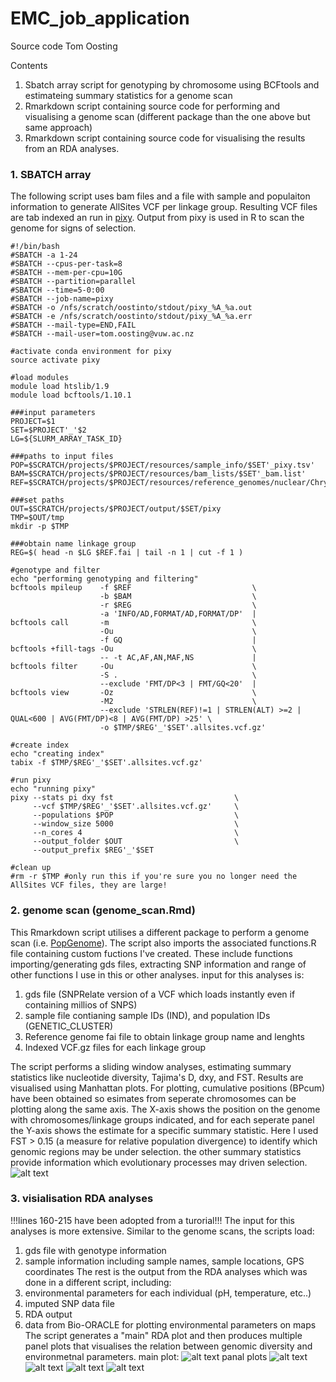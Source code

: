 # EMC_job_application
Source code Tom Oosting

Contents
1. Sbatch array script for genotyping by chromosome using BCFtools and estimateing summary statistics for a genome scan
2. Rmarkdown script containing source code for performing and visualising a genome scan (different package than the one above but same approach)
3. Rmarkdown script containing source code for visualising the results from an RDA analyses.

### 1. SBATCH array
The following script uses bam files and a file with sample and populaiton information to generate AllSites VCF per linkage group.
Resulting VCF files are tab indexed an run in [pixy](https://pixy.readthedocs.io/en/latest/index.html).
Output from pixy is used in R to scan the genome for signs of selection.
```
#!/bin/bash
#SBATCH -a 1-24
#SBATCH --cpus-per-task=8
#SBATCH --mem-per-cpu=10G
#SBATCH --partition=parallel
#SBATCH --time=5-0:00
#SBATCH --job-name=pixy
#SBATCH -o /nfs/scratch/oostinto/stdout/pixy_%A_%a.out
#SBATCH -e /nfs/scratch/oostinto/stdout/pixy_%A_%a.err
#SBATCH --mail-type=END,FAIL
#SBATCH --mail-user=tom.oosting@vuw.ac.nz

#activate conda environment for pixy
source activate pixy  

#load modules
module load htslib/1.9
module load bcftools/1.10.1

###input parameters
PROJECT=$1
SET=$PROJECT'_'$2
LG=${SLURM_ARRAY_TASK_ID}

###paths to input files
POP=$SCRATCH/projects/$PROJECT/resources/sample_info/$SET'_pixy.tsv'
BAM=$SCRATCH/projects/$PROJECT/resources/bam_lists/$SET'_bam.list'
REF=$SCRATCH/projects/$PROJECT/resources/reference_genomes/nuclear/Chrysophrys_auratus.v.1.0.all.assembly.units.fasta

###set paths
OUT=$SCRATCH/projects/$PROJECT/output/$SET/pixy
TMP=$OUT/tmp
mkdir -p $TMP

###obtain name linkage group
REG=$( head -n $LG $REF.fai | tail -n 1 | cut -f 1 )

#genotype and filter
echo "performing genotyping and filtering"
bcftools mpileup    -f $REF                           \
                    -b $BAM                           \
                    -r $REG                           \
                    -a 'INFO/AD,FORMAT/AD,FORMAT/DP'  |
bcftools call       -m                                \
                    -Ou                               \
                    -f GQ                             |	 
bcftools +fill-tags -Ou                               \
                    -- -t AC,AF,AN,MAF,NS             |
bcftools filter     -Ou                               \
                    -S .                              \
                    --exclude 'FMT/DP<3 | FMT/GQ<20'  |
bcftools view       -Oz                               \
                    -M2                               \
                    --exclude 'STRLEN(REF)!=1 | STRLEN(ALT) >=2 | QUAL<600 | AVG(FMT/DP)<8 | AVG(FMT/DP) >25' \
                    -o $TMP/$REG'_'$SET'.allsites.vcf.gz'

#create index
echo "creating index"
tabix -f $TMP/$REG'_'$SET'.allsites.vcf.gz'

#run pixy
echo "running pixy"
pixy --stats pi dxy fst                           \
     --vcf $TMP/$REG'_'$SET'.allsites.vcf.gz'     \
     --populations $POP                           \
     --window_size 5000                           \
     --n_cores 4                                  \
     --output_folder $OUT                         \
     --output_prefix $REG'_'$SET

#clean up
#rm -r $TMP	#only run this if you're sure you no longer need the AllSites VCF files, they are large!
```
### 2. genome scan (genome_scan.Rmd) 
This Rmarkdown script utilises a different package to perform a genome scan (i.e. [PopGenome](https://popgenome.weebly.com/)).
The script also imports the associated functions.R file containing custom fuctions I've created.
These include functions importing/generating gds files, extracting SNP information and range of other functions I use in this or other analyses.
input for this analyses is:
1. gds file (SNPRelate version of a VCF which loads instantly even if containing millios of SNPS)
2. sample file contianing sample IDs (IND), and population IDs (GENETIC_CLUSTER)
3. Reference genome fai file to obtain linkage group name and lenghts
4. Indexed VCF.gz files for each linkage group

The script performs a sliding window analyses, estimating summary statistics like nucleotide diversity, Tajima's D, dxy, and FST. Results are visualised using Manhattan plots. For plotting, cumulative positions (BPcum) have been obtained so esimates from seperate chromosomes can be plotting along the same axis. The X-axis shows the position on the genome with chromosomes/linkage groups indicated, and for each seperate panel the Y-axis shows the estimate for a specific summary statistic. Here I used FST > 0.15 (a measure for relative population divergence) to identify which genomic regions may be under selection. the other summary statistics provide information which evolutionary processes may driven selection.
![alt text](./Figures/snapper_norm_qc_slw5000_genome_scan.png)

### 3. visialisation RDA analyses
!!!lines 160-215 have been adopted from a turorial!!!
The input for this analyses is more extensive. Similar to the genome scans, the scripts load:
1. gds file with genotype information
2. sample information including sample names, sample locations, GPS coordinates
The rest is the output from the RDA analyses which was done in a different script, including:
1. environmental parameters for each individual (pH, temperature, etc..)
2. imputed SNP data file
3. RDA output
4. data from Bio-ORACLE for plotting environmental parameters on maps
The script generates a "main" RDA plot and then produces multiple panel plots that visualises the relation between genomic diversity and environmetnal parameters. 
main plot:
![alt text](./Figures/snapper_382_qc_thin5000_heterogeneous_MAIN_joined.png)
panal plots
![alt text](./Figures/snapper_382_qc_thin5000_heterogeneous_Sea_water_temperature_PC1_joined.png)
![alt text](./Figures/snapper_382_qc_thin5000_heterogeneous_pH_PC1_joined.png)
![alt text](./Figures/snapper_382_qc_thin5000_heterogeneous_Dissolved_oxygen_concentration_PC1_joined.png)
![alt text](./Figures/snapper_382_qc_thin5000_heterogeneous_Iron_concentration_PC1_joined.png)